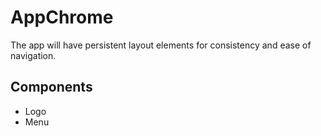 # AppChrome

The app will have persistent layout elements for consistency and ease of navigation.

## Components

- Logo
- Menu
